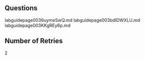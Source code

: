 ## Questions
labguidepage0036uymeSwQ.md
labguidepage003bdIDWXLU.md
labguidepage003KKgREy6p.md

## Number of Retries
2
